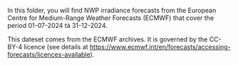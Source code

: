 In this folder, you will find NWP irradiance forecasts from the European Centre for Medium-Range Weather Forecasts (ECMWF) that cover the period 01-07-2024 tà 31-12-2024.

This dateset comes from the ECMWF archives. It is governed by the CC-BY-4 licence (see details at https://www.ecmwf.int/en/forecasts/accessing-forecasts/licences-available).
